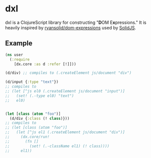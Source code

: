 # dxl

dxl is a ClojureScript library for constructing "**D**OM E**x**pressions." It is
heavily inspired by [ryansolid/dom-expressions](https://github.com/ryansolid/dom-expressions/tree/main)
used by [SolidJS](https://github.com/solidjs/solid).


## Example

```clojure
(ns user
  (:require
    [dx.core :as d :refer [!]]))

(d/div) ;; compiles to (.createElement js/document "div")

(d/input {:type "text"})
;; compiles to
;; (let [^js el0 (.createElement js/document "input")]
;;   (set! (.-type el0) "text")
;;   el0)


(let [class (atom "foo")]
  (d/div {:class (! class)}))
;; compiles to
;; (let [class (atom "foo")]
;;   (let [^js el1 (.createElement js/document "div")]
;;     (dx.core/run!
;;       (fn []
;;         (set! (.-className el1) (! class))))
;;     el1))
```
